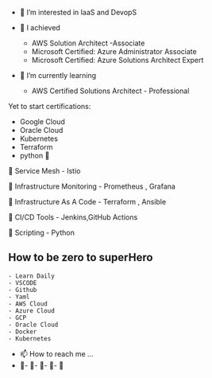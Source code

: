 
- 👀 I’m interested in IaaS and DevopS
- 🌱 I achieved 
    - AWS Solution Architect -Associate
    - Microsoft Certified: Azure Administrator Associate
    -  Microsoft Certified: Azure Solutions Architect Expert

- 🌱 I’m currently learning
    -  AWS Certified Solutions Architect - Professional
     
Yet to start certifications:	
-	Google Cloud
-	Oracle Cloud
-	Kubernetes
-	Terraform
-	python 👀 


👀  Service Mesh 
	- Istio	

👀  Infrastructure Monitoring 
	- Prometheus , Grafana


👀  Infrastructure As A Code
	- 	Terraform , Ansible	

👀  CI/CD Tools
	-	Jenkins,GitHub Actions

👀  Scripting 
	- Python

## How to be zero to superHero
	- Learn Daily 
	- VSCODE
	- Github
	- Yaml
	- AWS Cloud 
 	- Azure Cloud
	- GCP
 	- Oracle Cloud
	- Docker
	- Kubernetes


- 📫 How to reach me ...
- 💞️- 💞️- 💞️- 💞️- 💞️

<!---
sselvamani/sselvamani is a ✨ special ✨ repository because its `README.md` (this file) appears on your GitHub profile.
You can click the Preview link to take a look at your changes.
--->

